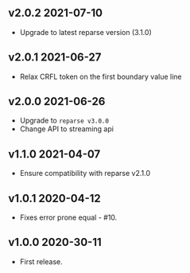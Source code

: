 ## v2.0.2 2021-07-10

- Upgrade to latest reparse version (3.1.0)

## v2.0.1 2021-06-27

- Relax CRFL token on the first boundary value line

## v2.0.0 2021-06-26

- Upgrade to `reparse v3.0.0`
- Change API to streaming api 

## v1.1.0 2021-04-07

- Ensure compatibility with reparse v2.1.0

## v1.0.1 2020-04-12

- Fixes error prone equal - #10.

## v1.0.0 2020-30-11

- First release.
